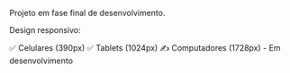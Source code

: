 Projeto em fase final de desenvolvimento.

Design responsivo:

✅ Celulares (390px)
✅ Tablets (1024px)
✍ Computadores (1728px) - Em desenvolvimento
